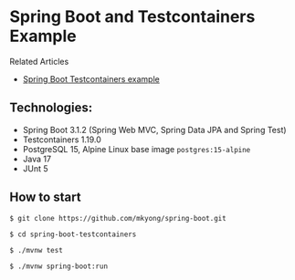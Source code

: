 # Spring Boot and Testcontainers Example

Related Articles
* [Spring Boot Testcontainers example](https://mkyong.com/spring-boot/spring-boot-testcontainers-example/)

## Technologies:
* Spring Boot 3.1.2 (Spring Web MVC, Spring Data JPA and Spring Test)
* Testcontainers 1.19.0
* PostgreSQL 15, Alpine Linux base image `postgres:15-alpine`
* Java 17
* JUnt 5

## How to start
```
$ git clone https://github.com/mkyong/spring-boot.git

$ cd spring-boot-testcontainers

$ ./mvnw test

$ ./mvnw spring-boot:run
```